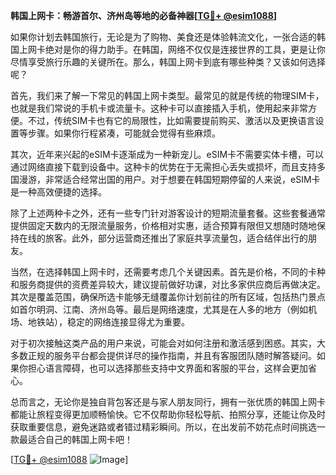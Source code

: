 **韩国上网卡：畅游首尔、济州岛等地的必备神器[[TG💪+ @esim1088](https://t.me/s/esim1088)]**

如果你计划去韩国旅行，无论是为了购物、美食还是体验韩流文化，一张合适的韩国上网卡绝对是你的得力助手。在韩国，网络不仅仅是连接世界的工具，更是让你尽情享受旅行乐趣的关键所在。那么，韩国上网卡到底有哪些种类？又该如何选择呢？

首先，我们来了解一下常见的韩国上网卡类型。最常见的就是传统的物理SIM卡，也就是我们常说的手机卡或流量卡。这种卡可以直接插入手机，使用起来非常方便。不过，传统SIM卡也有它的局限性，比如需要提前购买、激活以及更换语言设置等步骤。如果你行程紧凑，可能就会觉得有些麻烦。

其次，近年来兴起的eSIM卡逐渐成为一种新宠儿。eSIM卡不需要实体卡槽，可以通过网络直接下载到设备中。这种卡的优势在于无需担心丢失或损坏，而且支持多国漫游，非常适合经常出国的用户。对于想要在韩国短期停留的人来说，eSIM卡是一种高效便捷的选择。

除了上述两种卡之外，还有一些专门针对游客设计的短期流量套餐。这些套餐通常提供固定天数内的无限流量服务，价格相对实惠，适合预算有限但又想随时随地保持在线的旅客。此外，部分运营商还推出了家庭共享流量包，适合结伴出行的朋友。

当然，在选择韩国上网卡时，还需要考虑几个关键因素。首先是价格，不同的卡种和服务商提供的资费差异较大，建议提前做好功课，对比多家供应商后再做决定。其次是覆盖范围，确保所选卡能够无缝覆盖你计划前往的所有区域，包括热门景点如首尔明洞、江南、济州岛等。最后是网络速度，尤其是在人多的地方（例如机场、地铁站），稳定的网络连接显得尤为重要。

对于初次接触这类产品的用户来说，可能会对如何注册和激活感到困惑。其实，大多数正规的服务平台都会提供详尽的操作指南，并且有客服团队随时解答疑问。如果你担心语言障碍，也可以选择那些支持中文界面和客服的平台，这样会更加省心。

总而言之，无论你是独自背包客还是与家人朋友同行，拥有一张优质的韩国上网卡都能让旅程变得更加顺畅愉快。它不仅帮助你轻松导航、拍照分享，还能让你及时获取重要信息，避免迷路或者错过精彩瞬间。所以，在出发前不妨花点时间挑选一款最适合自己的韩国上网卡吧！

[[TG💪+ @esim1088](https://t.me/s/esim1088) ![Image](https://i.postimg.cc/4NQfJmqS/Snipaste-2025-05-13-00-14-12.png)]